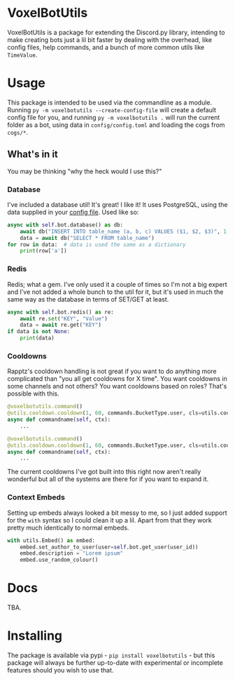 # VoxelBotUtils

VoxelBotUtils is a package for extending the Discord.py library, intending to make creating bots just a lil bit faster by dealing with the overhead, like config files, help commands, and a bunch of more common utils like `TimeValue`. 

# Usage

This package is intended to be used via the commandline as a module. Running `py -m voxelbotutils --create-config-file` will create a default config file for you, and running `py -m voxelbotutils .` will run the current folder as a bot, using data in `config/config.toml` and loading the cogs from `cogs/*`.

## What's in it

You may be thinking "why the heck would I use this?"

### Database

I've included a database util! It's great! I like it! It uses PostgreSQL, using the data supplied in your [config file](voxelbotutils/config/config.example.toml). Used like so:

```py
async with self.bot.database() as db:
    await db("INSERT INTO table_name (a, b, c) VALUES ($1, $2, $3)", 1, 2, 3)
    data = await db("SELECT * FROM table_name")
for row in data:  # data is used the same as a dictionary
    print(row['a'])
```

### Redis

Redis; what a gem. I've only used it a couple of times so I'm not a big expert and I've not added a whole bunch to the util for it, but it's used in much the same way as the database in terms of SET/GET at least.

```py
async with self.bot.redis() as re:
    await re.set("KEY", "Value")
    data = await re.get("KEY")
if data is not None:
    print(data)
```

### Cooldowns

Rapptz's cooldown handling is not great if you want to do anything more complicated than "you all get cooldowns for X time". You want cooldowns in some channels and not others? You want cooldowns based on roles? That's possible with this.

```py
@voxelbotutils.command()
@utils.cooldown.cooldown(1, 60, commands.BucketType.user, cls=utils.cooldown.RoleBasedCooldown())
async def commandname(self, ctx):
    ...

@voxelbotutils.command()
@utils.cooldown.cooldown(1, 60, commands.BucketType.user, cls=utils.cooldown.CooldownWithChannelExemptions(cooldown_in=["general"]))
async def commandname(self, ctx):
    ...
```

The current cooldowns I've got built into this right now aren't really wonderful but all of the systems are there for if you want to expand it.

### Context Embeds

Setting up embeds always looked a bit messy to me, so I just added support for the `with` syntax so I could clean it up a lil. Apart from that they work pretty much identically to normal embeds.

```py
with utils.Embed() as embed:
    embed.set_author_to_user(user=self.bot.get_user(user_id))
    embed.description = "Lorem ipsum"
    embed.use_random_colour()
```


# Docs

TBA.

# Installing

The package is available via pypi - `pip install voxelbotutils` - but this package will always be further up-to-date with experimental or incomplete features should you wish to use that.
